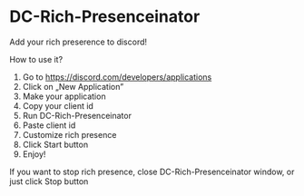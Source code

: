 # DC-Rich-Presenceinator
Add your rich preserence to discord!

How to use it?
1. Go to https://discord.com/developers/applications
2. Click on „New Application”
3. Make your application
4. Copy your client id
5. Run DC-Rich-Presenceinator
6. Paste client id
7. Customize rich presence
8. Click Start button
9. Enjoy!

If you want to stop rich presence, close DC-Rich-Presenceinator window, or just click Stop button
